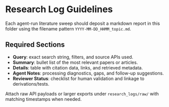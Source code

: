 # Research Log Guidelines

Each agent-run literature sweep should deposit a markdown report in this folder using the filename pattern `YYYY-MM-DD_HHMM_topic.md`.

## Required Sections
- **Query**: exact search string, filters, and source APIs used.
- **Summary**: bullet list of the most relevant papers or articles.
- **Details**: table with citation data, links, and retrieved metadata.
- **Agent Notes**: processing diagnostics, gaps, and follow-up suggestions.
- **Reviewer Status**: checklist for human validation and linkage to derivations/tests.

Attach raw API payloads or larger exports under `research_logs/raw/` with matching timestamps when needed.
